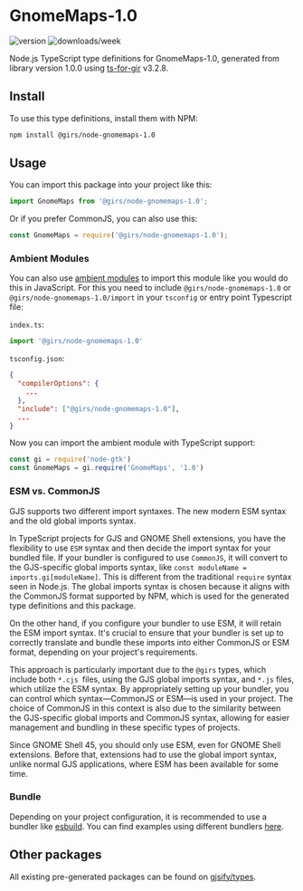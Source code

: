 
# GnomeMaps-1.0

![version](https://img.shields.io/npm/v/@girs/node-gnomemaps-1.0)
![downloads/week](https://img.shields.io/npm/dw/@girs/node-gnomemaps-1.0)


Node.js TypeScript type definitions for GnomeMaps-1.0, generated from library version 1.0.0 using [ts-for-gir](https://github.com/gjsify/ts-for-gir) v3.2.8.


## Install

To use this type definitions, install them with NPM:
```bash
npm install @girs/node-gnomemaps-1.0
```

## Usage

You can import this package into your project like this:
```ts
import GnomeMaps from '@girs/node-gnomemaps-1.0';
```

Or if you prefer CommonJS, you can also use this:
```ts
const GnomeMaps = require('@girs/node-gnomemaps-1.0');
```

### Ambient Modules

You can also use [ambient modules](https://github.com/gjsify/ts-for-gir/tree/main/packages/cli#ambient-modules) to import this module like you would do this in JavaScript.
For this you need to include `@girs/node-gnomemaps-1.0` or `@girs/node-gnomemaps-1.0/import` in your `tsconfig` or entry point Typescript file:

`index.ts`:
```ts
import '@girs/node-gnomemaps-1.0'
```

`tsconfig.json`:
```json
{
  "compilerOptions": {
    ...
  },
  "include": ["@girs/node-gnomemaps-1.0"],
  ...
}
```

Now you can import the ambient module with TypeScript support: 

```ts
const gi = require('node-gtk')
const GnomeMaps = gi.require('GnomeMaps', '1.0')
```



### ESM vs. CommonJS

GJS supports two different import syntaxes. The new modern ESM syntax and the old global imports syntax.

In TypeScript projects for GJS and GNOME Shell extensions, you have the flexibility to use `ESM` syntax and then decide the import syntax for your bundled file. If your bundler is configured to use `CommonJS`, it will convert to the GJS-specific global imports syntax, like `const moduleName = imports.gi[moduleName]`. This is different from the traditional `require` syntax seen in Node.js. The global imports syntax is chosen because it aligns with the CommonJS format supported by NPM, which is used for the generated type definitions and this package.

On the other hand, if you configure your bundler to use ESM, it will retain the ESM import syntax. It's crucial to ensure that your bundler is set up to correctly translate and bundle these imports into either CommonJS or ESM format, depending on your project's requirements.

This approach is particularly important due to the `@girs` types, which include both `*.cjs `files, using the GJS global imports syntax, and `*.js` files, which utilize the ESM syntax. By appropriately setting up your bundler, you can control which syntax—CommonJS or ESM—is used in your project. The choice of CommonJS in this context is also due to the similarity between the GJS-specific global imports and CommonJS syntax, allowing for easier management and bundling in these specific types of projects.

Since GNOME Shell 45, you should only use ESM, even for GNOME Shell extensions. Before that, extensions had to use the global import syntax, unlike normal GJS applications, where ESM has been available for some time.

### Bundle

Depending on your project configuration, it is recommended to use a bundler like [esbuild](https://esbuild.github.io/). You can find examples using different bundlers [here](https://github.com/gjsify/ts-for-gir/tree/main/examples).

## Other packages

All existing pre-generated packages can be found on [gjsify/types](https://github.com/gjsify/types).


